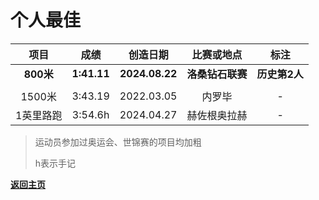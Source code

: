 # 个人最佳

|    项目    |    成绩     |    创造日期    |      比赛或地点       |     标注      |
| :--------: | :---------: | :------------: | :-------------------: | :-----------: |
| **800米**  | **1:41.11** | **2024.08.22** | **洛桑钻石联赛** | **历史第2人** |
|  |  |  |  |  |
| 1500米 | 3:43.19 | 2022.03.05 |      内罗毕       |     -     |
| 1英里路跑  |   3:54.6h   |   2024.04.27   |     赫佐根奥拉赫      |      -      |

> 运动员参加过奥运会、世锦赛的项目均加粗
>
> h表示手记

**[返回主页](./Profile.md)**
